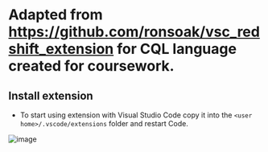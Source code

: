 # Adapted from https://github.com/ronsoak/vsc_redshift_extension for CQL language created for coursework.

## Install extension

* To start using extension with Visual Studio Code copy it into the `<user home>/.vscode/extensions` folder and restart Code.

![image](https://user-images.githubusercontent.com/79709447/116864980-ac8f9300-ac00-11eb-98ad-e1639a14621e.png)
